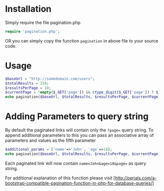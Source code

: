 # Installation
Simply require the file pagination.php
```php
require 'pagination.php';
```
OR you can simply copy the function `pagination` in above file to your source code.
# Usage
```php
$baseUrl = "http://somedomain.com/users";
$totalResults = 150;
$resultsPerPage = 10;
$currentPage = !empty($_GET['page']) && ctype_digit($_GET['page']) ? $_GET['page'] : 1;
echo pagination($baseUrl, $totalResults, $resultsPerPage, $currentPage);
```

# Adding Parameters to query string
By default the paginated links will contain only the `?page=` query string. To append additional parameters to this you can pass an associative array of parameters and values as the fifth parameter
```php
$additional_params = ['name'=>'John', 'age'=>18];
echo pagination($baseUrl, $totalResults, $resultsPerPage, $currentPage, $additional_params);
```
Each paginated link will now contain `name=John&age=18&page=` as query string.

For additional explanation of this function please visit [http://perials.com/a-bootstrap-compatible-pagination-function-in-php-for-database-queries/]

[http://perials.com/a-bootstrap-compatible-pagination-function-in-php-for-database-queries/]: <http://perials.com/a-bootstrap-compatible-pagination-function-in-php-for-database-queries/>